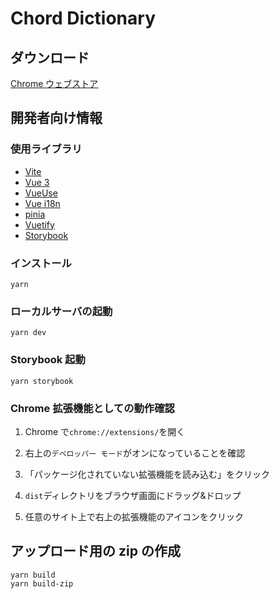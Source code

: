 # Chord Dictionary

## ダウンロード

[Chrome ウェブストア](https://chrome.google.com/webstore/detail/chord-dictionary/lnefagbhokamcaedbeopnhdabkcemkcf)

## 開発者向け情報

### 使用ライブラリ

-   [Vite](https://ja.vitejs.dev/)
-   [Vue 3](https://ja.vuejs.org/)
-   [VueUse](https://vueuse.org/)
-   [Vue i18n](https://vue-i18n.intlify.dev/)
-   [pinia](https://pinia.vuejs.org/introduction.html)
-   [Vuetify](https://vuetifyjs.com/)
-   [Storybook](https://storybook.js.org/)

### インストール

```:bash
yarn
```

### ローカルサーバの起動

```:bash
yarn dev
```

### Storybook 起動

```:bash
yarn storybook
```

### Chrome 拡張機能としての動作確認

1. Chrome で`chrome://extensions/`を開く

2. 右上の`デベロッパー モード`がオンになっていることを確認

3. 「パッケージ化されていない拡張機能を読み込む」をクリック

4. `dist`ディレクトリをブラウザ画面にドラッグ&ドロップ

5. 任意のサイト上で右上の拡張機能のアイコンをクリック

## アップロード用の zip の作成

```:bash
yarn build
yarn build-zip
```
